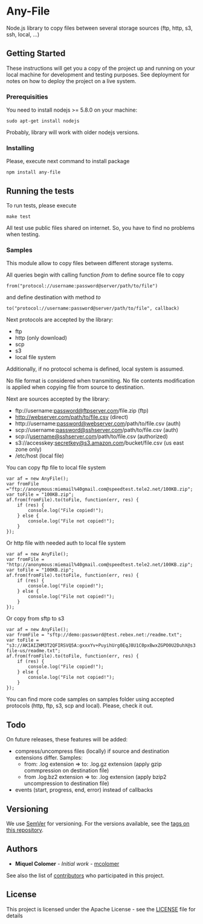 # Any-File

Node.js library to copy files between several storage sources (ftp, http, s3, ssh, local, ...)

## Getting Started

These instructions will get you a copy of the project up and running on your local machine for development and testing purposes. See deployment for notes on how to deploy the project on a live system.

### Prerequisities

You need to install nodejs >= 5.8.0 on your machine:

```
sudo apt-get install nodejs
```

Probably, library will work with older nodejs versions.

### Installing

Please, execute next command to install package

```
npm install any-file
```

## Running the tests

To run tests, please execute

```
make test
```

All test use public files shared on internet. So, you have to find no problems when testing.

### Samples

This module allow to copy files between different storage systems.

All queries begin with calling function *from* to define source file to copy

```
from("protocol://username:password@server/path/to/file")
```

and define destination with method *to*

```
to("protocol://username:password@server/path/to/file", callback)
```

Next protocols are accepted by the library:
* ftp
* http (only download)
* scp
* s3 
* local file system

Additionally, if no protocol schema is defined, local system is assumed. 

No file format is considered when transmiting. No file contents modification is applied when copying file from source to destination.

Next are sources accepted by the library:

* ftp://username:password@ftpserver.com/file.zip (ftp)
* http://webserver.com/path/to/file.csv (direct)
* http://username:password@webserver.com/path/to/file.csv (auth)
* scp://username:password@sshserver.com/path/to/file.csv (auth)
* scp://username@sshserver.com/path/to/file.csv (authorized)
* s3://accesskey:secretkey@s3.amazon.com/bucket/file.csv (us east zone only)
* /etc/host (local file)

You can copy ftp file to local file system
```
var af = new AnyFile();
var fromFile ="ftp://anonymous:miemail%40gmail.com@speedtest.tele2.net/100KB.zip";
var toFile = "100KB.zip";
af.from(fromFile).to(toFile, function(err, res) {
	if (res) {
		console.log("File copied!");
	} else {
		console.log("File not copied!");
	}
});
```

Or http file with needed auth to local file system
```
var af = new AnyFile();
var fromFile = "http://anonymous:miemail%40gmail.com@speedtest.tele2.net/100KB.zip";
var toFile = "100KB.zip";
af.from(fromFile).to(toFile, function(err, res) {
	if (res) {
		console.log("File copied!");
	} else {
		console.log("File not copied!");
	}
});
```

Or copy from sftp to s3 
```
var af = new AnyFile();
var fromFile = "sftp://demo:password@test.rebex.net:/readme.txt";
var toFile = "s3://AKIAIZHM3T2QFIRSVQ5A:gxxxYv+PuyihUrg0EqJ8U1C0pxBwxZGPO0U2DuhX@s3.amazon.com/any-file-us/readme.txt";
af.from(fromFile).to(toFile, function(err, res) {
	if (res) {
		console.log("File copied!");
	} else {
		console.log("File not copied!");
	}
});
```

You can find more code samples on samples folder using accepted protocols (http, ftp, s3, scp and local). Please, check it out.

## Todo

On future releases, these features will be added:
- compress/uncompress files (locally) if source and destination extensions differ. Samples: 
	- from: .log extension => to: .log.gz extension (apply gzip commpression on destination file)
	- from .log.bz2 extension => to: .log extension (apply bzip2 uncompression to destination file)
- events (start, progress, end, error) instead of callbacks

## Versioning

We use [SemVer](http://semver.org/) for versioning. For the versions available, see the [tags on this repository](https://github.com/your/project/tags). 

## Authors

* **Miquel Colomer** - *Initial work* - [mcolomer](https://github.com/mcolomer)

See also the list of [contributors](https://github.com/mcolomer/any-file/contributors) who participated in this project.

## License

This project is licensed under the Apache License - see the [LICENSE](LICENSE) file for details

